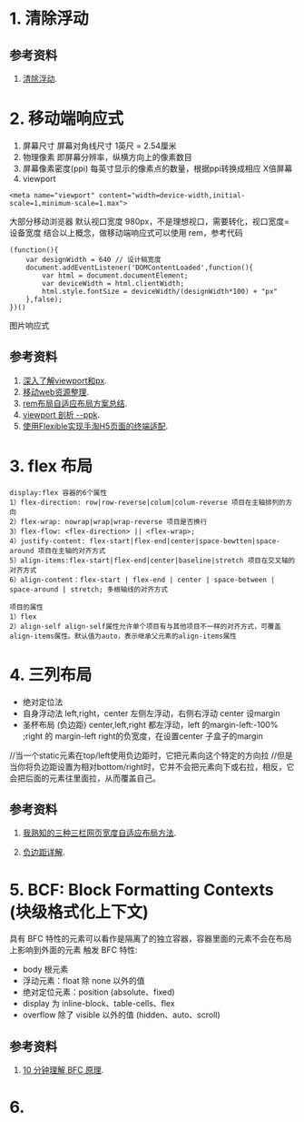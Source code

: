 # 1. 清除浮动
## 参考资料
1. [清除浮动](http://www.iyunlu.com/view/css-xhtml/55.html).
# 2. 移动端响应式
1. 屏幕尺寸
屏幕对角线尺寸 1英尺 = 2.54厘米
2. 物理像素
即屏幕分辨率，纵横方向上的像素数目
3. 屏幕像素密度(ppi)
每英寸显示的像素点的数量，根据ppi转换成相应 X倍屏幕
4. viewport
```
<meta name="viewport" content="width=device-width,initial-scale=1,minimum-scale=1.max">
```
大部分移动浏览器 默认视口宽度 980px，不是理想视口，需要转化，视口宽度=设备宽度
结合以上概念，做移动端响应式可以使用 rem，参考代码
```
(function(){
    var designWidth = 640 // 设计稿宽度
    document.addEventListener('DOMContentLoaded',function(){
        var html = document.documentElement;
        var deviceWidth = html.clientWidth;
        html.style.fontSize = deviceWidth/(designWidth*100) + "px"
    },false);
})()
```
图片响应式

## 参考资料
1. [深入了解viewport和px](http://tgideas.qq.com/webplat/info/news_version3/804/7104/7106/m5723/201509/376281.shtml).
2. [移动web资源整理](http://www.cnblogs.com/PeunZhang/p/3407453.html#meta_6).
3. [rem布局自适应布局方案总结](https://github.com/yunzhijia/front-end/blob/master/rem%E5%B8%83%E5%B1%80%E8%87%AA%E9%80%82%E5%BA%94%E5%B8%83%E5%B1%80%E6%96%B9%E6%A1%88%E6%80%BB%E7%BB%93.md).
4. [viewport 剖析 --ppk](https://www.w3cplus.com/css/viewports.html).
5. [使用Flexible实现手淘H5页面的终端适配](https://github.com/amfe/article/issues/17).

# 3. flex 布局
    display:flex 容器的6个属性
    1）flex-direction: row|row-reverse|colum|colum-reverse 项目在主轴排列的方向
    2）flex-wrap: nowrap|wrap|wrap-reverse 项目是否换行
    3）flex-flow: <flex-direction> || <flex-wrap>;
    4）justify-content: flex-start|flex-end|center|space-bewtten|space-around 项目在主轴的对齐方式
    5）align-items:flex-start|flex-end|center|baseline|stretch 项目在交叉轴的对齐方式
    6）align-content：flex-start | flex-end | center | space-between | space-around | stretch; 多根轴线的对齐方式

    项目的属性
    1）flex
    2）align-self align-self属性允许单个项目有与其他项目不一样的对齐方式，可覆盖align-items属性。默认值为auto，表示继承父元素的align-items属性
# 4. 三列布局
 * 绝对定位法 
 * 自身浮动法 left,right，center 左侧左浮动，右侧右浮动 center 设margin
 * 圣杯布局 (负边距) center,left,right 都左浮动，left 的margin-left:-100% ;right 的 margin-left right的负宽度，在设置center 子盒子的margin 
    

//当一个static元素在top/left使用负边距时，它把元素向这个特定的方向拉
//但是当你将负边距设置为相对bottom/right时，它并不会把元素向下或右拉，相反，它会把后面的元素往里面拉，从而覆盖自己。
## 参考资料
1. [我熟知的三种三栏网页宽度自适应布局方法](http://www.zhangxinxu.com/wordpress/2009/11/%E6%88%91%E7%86%9F%E7%9F%A5%E7%9A%84%E4%B8%89%E7%A7%8D%E4%B8%89%E6%A0%8F%E7%BD%91%E9%A1%B5%E5%AE%BD%E5%BA%A6%E8%87%AA%E9%80%82%E5%BA%94%E5%B8%83%E5%B1%80%E6%96%B9%E6%B3%95/#m1).

2. [负边距详解](https://segmentfault.com/a/1190000003942591).

# 5. BCF: Block Formatting Contexts (块级格式化上下文)
具有 BFC 特性的元素可以看作是隔离了的独立容器，容器里面的元素不会在布局上影响到外面的元素
触发 BFC 特性:
* body 根元素
* 浮动元素：float 除 none 以外的值
* 绝对定位元素：position (absolute、fixed)
* display 为 inline-block、table-cells、flex
* overflow 除了 visible 以外的值 (hidden、auto、scroll)
## 参考资料
1. [10 分钟理解 BFC 原理](https://zhuanlan.zhihu.com/p/25321647).
# 6. 